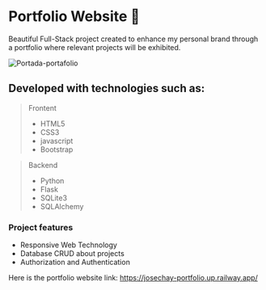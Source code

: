# Portfolio Website 💚
Beautiful Full-Stack project created to enhance my personal brand through a portfolio where relevant projects will be exhibited.

<img src="https://i.ibb.co/Jkbynf8/Portada-portafolio.jpg" alt="Portada-portafolio" border="0" />

## Developed with technologies such as:

> Frontent
> - HTML5
> - CSS3
> - javascript
> - Bootstrap

> Backend
> - Python
> - Flask
> - SQLite3
> - SQLAlchemy

### Project features
* Responsive Web Technology
* Database CRUD about projects
* Authorization and Authentication

Here is the portfolio website link: https://josechay-portfolio.up.railway.app/
